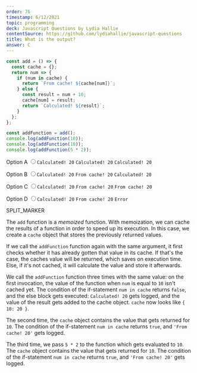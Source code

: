```yaml
---
order: 76
timestamp: 6/12/2021
topic: programming
deck: Javascript Questions by Lydia Hallie
contentSource: https://github.com/lydiahallie/javascript-questions
title: What is the output?
answer: C
---
```


  

```javascript
const add = () => {
  const cache = {};
  return num => {
    if (num in cache) {
      return `From cache! ${cache[num]}`;
    } else {
      const result = num + 10;
      cache[num] = result;
      return `Calculated! ${result}`;
    }
  };
};

const addFunction = add();
console.log(addFunction(10));
console.log(addFunction(10));
console.log(addFunction(5 * 2));
```


<label for="option-A">Option A</label>
<input type="radio" name="answer-option" id="option-A" value="A">`Calculated! 20` `Calculated! 20` `Calculated! 20`</input>
    

<label for="option-B">Option B</label>
<input type="radio" name="answer-option" id="option-B" value="B">`Calculated! 20` `From cache! 20` `Calculated! 20`</input>
    

<label for="option-C">Option C</label>
<input type="radio" name="answer-option" id="option-C" value="C">`Calculated! 20` `From cache! 20` `From cache! 20`</input>
    

<label for="option-D">Option D</label>
<input type="radio" name="answer-option" id="option-D" value="D">`Calculated! 20` `From cache! 20` `Error`</input>
    




SPLIT_MARKER

The `add` function is a _memoized_ function. With memoization, we can cache the results of a function in order to speed up its execution. In this case, we create a `cache` object that stores the previously returned values.

If we call the `addFunction` function again with the same argument, it first checks whether it has already gotten that value in its cache. If that's the case, the caches value will be returned, which saves on execution time. Else, if it's not cached, it will calculate the value and store it afterwards.

We call the `addFunction` function three times with the same value: on the first invocation, the value of the function when `num` is equal to `10` isn't cached yet. The condition of the if-statement `num in cache` returns `false`, and the else block gets executed: `Calculated! 20` gets logged, and the value of the result gets added to the cache object. `cache` now looks like `{ 10: 20 }`.

The second time, the `cache` object contains the value that gets returned for `10`. The condition of the if-statement `num in cache` returns `true`, and `'From cache! 20'` gets logged.

The third time, we pass `5 * 2` to the function which gets evaluated to `10`. The `cache` object contains the value that gets returned for `10`. The condition of the if-statement `num in cache` returns `true`, and `'From cache! 20'` gets logged.



